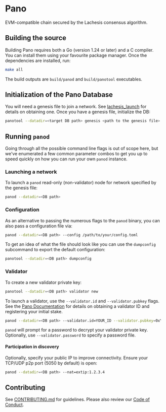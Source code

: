 # Pano

EVM-compatible chain secured by the Lachesis consensus algorithm.

## Building the source

Building Pano requires both a Go (version 1.24 or later) and a C compiler. You can install
them using your favourite package manager. Once the dependencies are installed, run:

```sh
make all
```
The build outputs are ```build/panod``` and ```build/panotool``` executables.

## Initialization of the Pano Database

You will need a genesis file to join a network. See [lachesis_launch](https://github.com/panoptisDev/lachesis_launch) for details on obtaining one. Once you have a genesis file, initialize the DB:

```sh
panotool --datadir=<target DB path> genesis <path to the genesis file>
```

## Running `panod`

Going through all the possible command line flags is out of scope here,
but we've enumerated a few common parameter combos to get you up to speed quickly
on how you can run your own `panod` instance.

### Launching a network

To launch a `panod` read-only (non-validator) node for network specified by the genesis file:

```sh
panod --datadir=<DB path>
```

### Configuration

As an alternative to passing the numerous flags to the `panod` binary, you can also pass a
configuration file via:

```sh
panod --datadir=<DB path> --config /path/to/your/config.toml
```

To get an idea of what the file should look like you can use the `dumpconfig` subcommand to
export the default configuration:

```sh
panotool --datadir=<DB path> dumpconfig
```

### Validator

To create a new validator private key:

```sh
panotool --datadir=<DB path> validator new
```

To launch a validator, use the `--validator.id` and `--validator.pubkey` flags. See the [Pano Documentation](https://docs.panoptisDev.com/) for details on obtaining a validator ID and registering your initial stake.

```sh
panod --datadir=<DB path> --validator.id=YOUR_ID --validator.pubkey=0xYOUR_PUBKEY
```

`panod` will prompt for a password to decrypt your validator private key. Optionally, use `--validator.password` to specify a password file.

#### Participation in discovery

Optionally, specify your public IP to improve connectivity. Ensure your TCP/UDP p2p port (5050 by default) is open:

```sh
panod --datadir=<DB path> --nat=extip:1.2.3.4
```

## Contributing

See [CONTRIBUTING.md](CONTRIBUTING.md) for guidelines. Please also review our [Code of Conduct](CODE_OF_CONDUCT.md).
